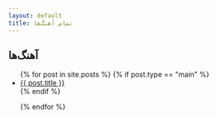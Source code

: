 ```yaml
---
layout: default
title: تمام آهنگ‌ها
---
```

<div class = "episodes">

<h2> آهنگ‌ها </h2>
<ul>
{% for post in site.posts %}    
    {% if post.type == "main" %}
        <li>
            <a href="{{ post.url }}"> {{ post.title }} </a>
        </li>
    {% endif %}

{% endfor %}
</ul>
</div> 